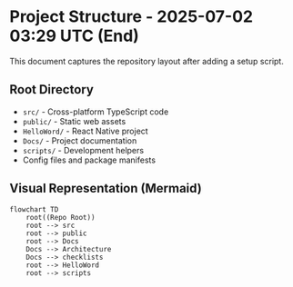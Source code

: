 # Project Structure - 2025-07-02 03:29 UTC (End)

This document captures the repository layout after adding a setup script.

## Root Directory

- `src/` - Cross-platform TypeScript code
- `public/` - Static web assets
- `HelloWord/` - React Native project
- `Docs/` - Project documentation
- `scripts/` - Development helpers
- Config files and package manifests

## Visual Representation (Mermaid)

```mermaid
flowchart TD
    root((Repo Root))
    root --> src
    root --> public
    root --> Docs
    Docs --> Architecture
    Docs --> checklists
    root --> HelloWord
    root --> scripts
```
